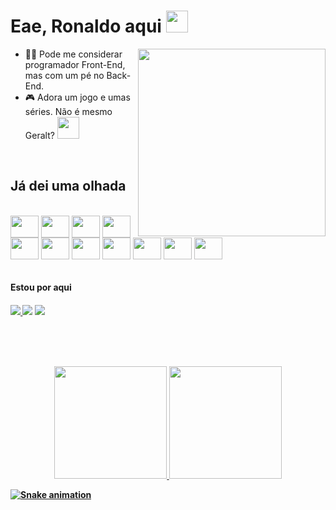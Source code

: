 <h1>Eae, Ronaldo aqui <img src="https://c.tenor.com/c-5wsAjypmgAAAAj/pepe-pepe-the-frog.gif" height="35px"/></h1>
<img align="right" height="300" src="https://media1.giphy.com/media/l3978y5HqiEtqupiM/giphy.gif"/>

- 🧑‍💻 Pode me considerar programador Front-End, mas com um pé no Back-End.
- 🎮 Adora um jogo e umas séries. Não é mesmo Geralt? <img src="https://c.tenor.com/oCMCJWHqRoMAAAAj/ok.gif" height="35px" />

<br/>

<h2>Já dei uma olhada</h2>
<div style="display: inline_block"><br>
  <img align="center" height="35" width="45" src="https://cdn.jsdelivr.net/gh/devicons/devicon/icons/html5/html5-original.svg" />
  <img align="center" height="35" width="45" src="https://cdn.jsdelivr.net/gh/devicons/devicon/icons/css3/css3-original.svg" />
  <img align="center" height="35" width="45" src="https://cdn.jsdelivr.net/gh/devicons/devicon/icons/sass/sass-original.svg" />
  <img align="center" height="35" width="45" src="https://cdn.jsdelivr.net/gh/devicons/devicon/icons/javascript/javascript-original.svg" />
  <img align="center" height="35" width="45" src="https://cdn.jsdelivr.net/gh/devicons/devicon/icons/typescript/typescript-original.svg" />
  <img align="center" height="35" width="45" src="https://cdn.jsdelivr.net/gh/devicons/devicon/icons/angularjs/angularjs-original.svg" />
  <img align="center" height="35" width="45" src="https://cdn.jsdelivr.net/gh/devicons/devicon/icons/react/react-original.svg" />
  <img align="center" height="35" width="45" src="https://cdn.jsdelivr.net/gh/devicons/devicon/icons/csharp/csharp-original.svg" />
  <img align="center" height="35" width="45" src="https://cdn.jsdelivr.net/gh/devicons/devicon/icons/mysql/mysql-original.svg" />
  <img align="center" height="35" width="45" src="https://cdn.jsdelivr.net/gh/devicons/devicon/icons/firebase/firebase-plain.svg" />
  <img align="center" height="35" width="45" src="https://cdn.jsdelivr.net/gh/devicons/devicon/icons/mongodb/mongodb-original.svg" />
</div>

<br/>

<h4>Estou por aqui<h4/>
<div>
    <a href="https://www.linkedin.com/in/ronaldo-victor-a9509923a/" target="_blank"><img src="https://img.shields.io/badge/LinkedIn-0077B5?style=for-the-badge&logo=linkedin&logoColor=white" target="_blank"/> 
    <a href="https://www.twitter.com/ronaldo_vctor" target="_blank"><img src="https://img.shields.io/badge/Twitter-1DA1F2?style=for-the-badge&logo=twitter&logoColor=white" target="_blank"/></a>
      <a href="https://www.twitch.tv/ronaldovctor" target="_blank"><img src="https://img.shields.io/badge/Twitch-9146FF?style=for-the-badge&logo=twitch&logoColor=white" target="_blank"/>
</div>

<br/><br/><br/>

<div align="center">
  <a href="https://github.com/ronaldovctor">
  <img height="180em" src="https://github-readme-stats.vercel.app/api?username=ronaldovctor&show_icons=true&theme=midnight-purple&include_all_commits=true&count_private=true"/>
  <img height="180em" src="https://github-readme-stats.vercel.app/api/top-langs/?username=ronaldovctor&layout=compact&langs_count=7&theme=midnight-purple"/>
</div>

![Snake animation](https://github.com/ronaldovctor/ronaldovctor/blob/output/github-contribution-grid-snake.svg)
